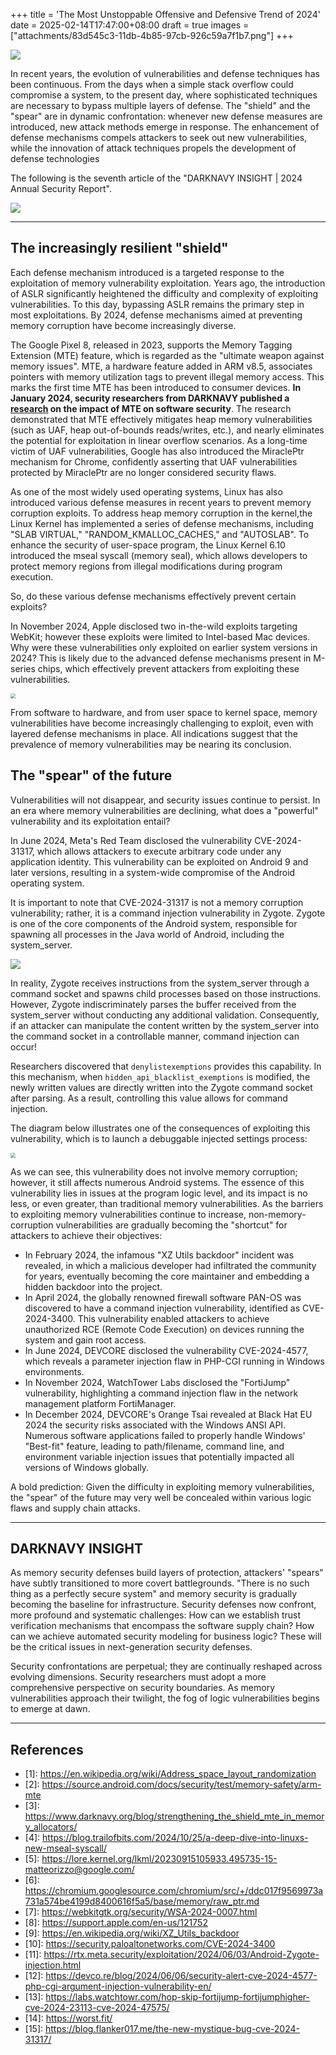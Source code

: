 +++
title = 'The Most Unstoppable Offensive and Defensive Trend of 2024'
date = 2025-02-14T17:47:00+08:00
draft = true
images = ["attachments/83d545c3-11db-4b85-97cb-926c59a7f1b7.png"]
+++

![](attachments/095a96a7-bef6-480c-94de-f572401425eb.png)

In recent years, the evolution of vulnerabilities and defense techniques has been continuous. From the days when a simple stack overflow could compromise a system, to the present day, where sophisticated techniques are necessary to bypass multiple layers of defense. The "shield" and the "spear" are in dynamic confrontation: whenever new defense measures are introduced, new attack methods emerge in response. The enhancement of defense mechanisms compels attackers to seek out new vulnerabilities, while the innovation of attack techniques propels the development of defense technologies

The following is the seventh article of the "DARKNAVY INSIGHT | 2024 Annual Security Report".

 ![](attachments/83d545c3-11db-4b85-97cb-926c59a7f1b7.png)


---

## The increasingly resilient "shield"

Each defense mechanism introduced is a targeted response to the exploitation of memory vulnerability exploitation. Years ago, the introduction of ASLR significantly heightened the difficulty and complexity of exploiting vulnerabilities. To this day, bypassing ASLR remains the primary step in most exploitations. By 2024, defense mechanisms aimed at preventing memory corruption have become increasingly diverse.

The Google Pixel 8, released in 2023, supports the Memory Tagging Extension (MTE) feature, which is regarded as the "ultimate weapon against memory issues". MTE, a hardware feature added in ARM v8.5, associates pointers with memory utilization tags to prevent illegal memory access. This marks the first time MTE has been introduced to consumer devices. **In January 2024, security researchers from DARKNAVY published a [research](https://www.darknavy.org/blog/strengthening_the_shield_mte_in_memory_allocators/) on the impact of MTE on software security**. The research demonstrated that MTE effectively mitigates heap memory vulnerabilities (such as UAF, heap out-of-bounds reads/writes, etc.), and nearly eliminates the potential for exploitation in linear overflow scenarios. As a long-time victim of UAF vulnerabilities, Google has also introduced the MiraclePtr mechanism for Chrome, confidently asserting that UAF vulnerabilities protected by MiraclePtr are no longer considered security flaws.

As one of the most widely used operating systems, Linux has also introduced various defense measures in recent years to prevent memory corruption exploits. To address heap memory corruption in the kernel,the Linux Kernel has implemented a series of defense mechanisms, including "SLAB VIRTUAL," "RANDOM_KMALLOC_CACHES," and "AUTOSLAB". To enhance the security of user-space program, the Linux Kernel 6.10 introduced the mseal syscall (memory seal), which allows developers to protect memory regions from illegal modifications during program execution.

So, do these various defense mechanisms effectively prevent certain exploits?

In November 2024, Apple disclosed two in-the-wild exploits targeting WebKit; however these exploits were limited to Intel-based Mac devices. Why were these vulnerabilities only exploited on earlier system versions in 2024? This is likely due to the advanced defense mechanisms present in M-series chips, which effectively prevent attackers from exploiting these vulnerabilities.

 <img src="attachments/9b1417a4-d209-4c29-afa0-4b2e38795d37.png" style="display: block; margin-left: auto; margin-right: auto; zoom: 50%;"/>

From software to hardware, and from user space to kernel space, memory vulnerabilities have become increasingly challenging to exploit, even with layered defense mechanisms in place. All indications suggest that the prevalence of memory vulnerabilities may be nearing its conclusion.

## The "spear" of the future

Vulnerabilities will not disappear, and security issues continue to persist. In an era where memory vulnerabilities are declining, what does a "powerful" vulnerability and its exploitation entail?

In June 2024, Meta's Red Team disclosed the vulnerability CVE-2024-31317, which allows attackers to execute arbitrary code under any application identity. This vulnerability can be exploited on Android 9 and later versions, resulting in a system-wide compromise of the Android operating system.

It is important to note that CVE-2024-31317 is not a memory corruption vulnerability; rather, it is a command injection vulnerability in Zygote. Zygote is one of the core components of the Android system, responsible for spawning all processes in the Java world of Android, including the system_server.

 <img src="attachments/2ec0af51-653e-4a52-b680-9b8a665789ac.png" style="display: block; margin-left: auto; margin-right: auto; zoom: 100%;"/>

In reality, Zygote receives instructions from the system_server through a command socket and spawns child processes based on those instructions. However, Zygote indiscriminately parses the buffer received from the system_server without conducting any additional validation. Consequently, if an attacker can manipulate the content written by the system_server into the command socket in a controllable manner, command injection can occur!

Researchers discovered that `denylistexemptions` provides this capability. In this mechanism, when `hidden_api_blacklist_exemptions` is modified, the newly written values are directly written into the Zygote command socket after parsing. As a result, controlling this value allows for command injection.

The diagram below illustrates one of the consequences of exploiting this vulnerability, which is to launch a debuggable injected settings process:

 <img src="attachments/f2305b7c-e68e-43c1-974f-5da270abee39.png" style="display: block; margin-left: auto; margin-right: auto; zoom: 50%;"/>


As we can see, this vulnerability does not involve memory corruption; however, it still affects numerous Android systems. The essence of this vulnerability lies in issues at the program logic level, and its impact is no less, or even greater, than traditional memory vulnerabilities. As the barriers to exploiting memory vulnerabilities continue to increase, non-memory-corruption vulnerabilities are gradually becoming the "shortcut" for attackers to achieve their objectives:

* In February 2024, the infamous "XZ Utils backdoor" incident was revealed, in which a malicious developer had infiltrated the community for years, eventually becoming the core maintainer and embedding a hidden backdoor into the project.
* In April 2024, the globally renowned firewall software PAN-OS was discovered to have a command injection vulnerability, identified as CVE-2024-3400. This vulnerability enabled attackers to achieve unauthorized RCE (Remote Code Execution) on devices running the system and gain root access.
* In June 2024, DEVCORE disclosed the vulnerability CVE-2024-4577, which reveals a parameter injection flaw in PHP-CGI running in Windows environments.
* In November 2024, WatchTower Labs disclosed the "FortiJump" vulnerability, highlighting a command injection flaw in the network management platform FortiManager.
* In December 2024, DEVCORE's Orange Tsai revealed at Black Hat EU 2024 the security risks associated with the Windows ANSI API. Numerous software applications failed to properly handle Windows' "Best-fit" feature, leading to path/filename, command line, and environment variable injection issues that potentially impacted all versions of Windows globally.

A bold prediction: Given the difficulty in exploiting memory vulnerabilities, the "spear" of the future may very well be concealed within various logic flaws and supply chain attacks.


---

## DARKNAVY INSIGHT

As memory security defenses build layers of protection, attackers' "spears" have subtly transitioned to more covert battlegrounds. "There is no such thing as a perfectly secure system" and memory security is gradually becoming the baseline for infrastructure. Security defenses now confront, more profound and systematic challenges: How can we establish trust verification mechanisms that encompass the software supply chain? How can we achieve automated security modeling for business logic? These will be the critical issues in next-generation security defenses.

Security confrontations are perpetual; they are continually reshaped across evolving dimensions. Security researchers must adopt a more comprehensive perspective on security boundaries. As memory vulnerabilities approach their twilight, the fog of logic vulnerabilities begins to emerge at dawn.


---

## References

* \[1\]: <https://en.wikipedia.org/wiki/Address_space_layout_randomization>
* \[2\]: <https://source.android.com/docs/security/test/memory-safety/arm-mte>
* \[3\]: <https://www.darknavy.org/blog/strengthening_the_shield_mte_in_memory_allocators/>
* \[4\]: <https://blog.trailofbits.com/2024/10/25/a-deep-dive-into-linuxs-new-mseal-syscall/>
* \[5\]: <https://lore.kernel.org/lkml/20230915105933.495735-15-matteorizzo@google.com/>
* \[6\]: <https://chromium.googlesource.com/chromium/src/+/ddc017f9569973a731a574be4199d8400616f5a5/base/memory/raw_ptr.md>
* \[7\]: <https://webkitgtk.org/security/WSA-2024-0007.html>
* \[8\]: <https://support.apple.com/en-us/121752>
* \[9\]: <https://en.wikipedia.org/wiki/XZ_Utils_backdoor>
* \[10\]: <https://security.paloaltonetworks.com/CVE-2024-3400>
* \[11\]: <https://rtx.meta.security/exploitation/2024/06/03/Android-Zygote-injection.html>
* \[12\]: <https://devco.re/blog/2024/06/06/security-alert-cve-2024-4577-php-cgi-argument-injection-vulnerability-en/>
* \[13\]: <https://labs.watchtowr.com/hop-skip-fortijump-fortijumphigher-cve-2024-23113-cve-2024-47575/>
* \[14\]: <https://worst.fit/>
* \[15\]: <https://blog.flanker017.me/the-new-mystique-bug-cve-2024-31317/>